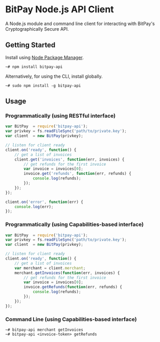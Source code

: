 BitPay Node.js API Client
==========================

A Node.js module and command line client for interacting with BitPay's Cryptographically Secure API.

## Getting Started

Install using [Node Package Manager](https://www.npmjs.org/).

```
~# npm install bitpay-api
```

Alternatively, for using the CLI, install globally.

```
~# sudo npm install -g bitpay-api
```

## Usage

### Programmatically (using RESTful interface)

```js
var BitPay  = require('bitpay-api');
var privkey = fs.readFileSync('path/to/private.key');
var client  = new BitPay(privkey);

// listen for client ready
client.on('ready', function() {
    // get a list of invoices
    client.get('invoices', function(err, invoices) {
        // get refunds for the first invoice
        var invoice = invoices[0];
        invoice.get('refunds', function(err, refunds) {
            console.log(refunds);
        });
    }); 
});

client.on('error', function(err) {
    console.log(err);
});
```

### Programmatically (using Capabilities-based interface)

```js
var BitPay  = require('bitpay-api');
var privkey = fs.readFileSync('path/to/private.key');
var client  = new BitPay(privkey);

// listen for client ready
client.on('ready', function() {
    // get a list of invoices
    var merchant = client.merchant;
    merchant.getInvoices(function(err, invoices) {
        // get refunds for the first invoice
        var invoice = invoices[0];
        invoice.getRefunds(function(err, refunds) {
            console.log(refunds);
        });
    });
});
```

### Command Line (using Capabilities-based interface)

```
~# bitpay-api merchant getInvoices
~# bitpay-api <invoice-token> getRefunds
```
